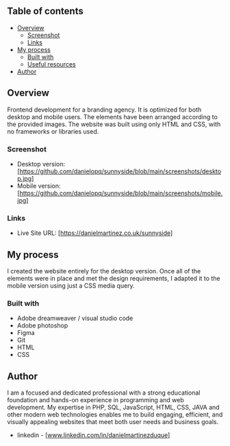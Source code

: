 

## Table of contents

- [Overview](#overview)
  - [Screenshot](#screenshot)
  - [Links](#links)
- [My process](#my-process)
  - [Built with](#built-with)
  - [Useful resources](#useful-resources)
- [Author](#author)


## Overview

Frontend development for a branding agency. It is optimized for both desktop and mobile users. The elements have been arranged according to the provided images. The website was built using only HTML and CSS, with no frameworks or libraries used.

### Screenshot

- Desktop version: [https://github.com/danielopq/sunnyside/blob/main/screenshots/desktop.jpg]
- Mobile version: [https://github.com/danielopq/sunnyside/blob/main/screenshots/mobile.jpg]


### Links

- Live Site URL: [https://danielmartinez.co.uk/sunnyside]

## My process

I created the website entirely for the desktop version. Once all of the elements were in place and met the design requirements, I adapted it to the mobile version using just a CSS media query.

### Built with

- Adobe dreamweaver / visual studio code
- Adobe photoshop
- Figma
- Git
- HTML
- CSS

## Author

I am a focused and dedicated professional with a strong educational foundation and hands-on experience in programming and web development. My expertise in PHP, SQL, JavaScript, HTML, CSS, JAVA and other modern web technologies enables me to build engaging, efficient, and visually appealing websites that meet both user needs and business goals.

- linkedin - [www.linkedin.com/in/danielmartinezduque]
